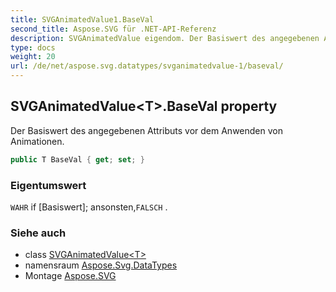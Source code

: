 ```yaml
---
title: SVGAnimatedValue1.BaseVal
second_title: Aspose.SVG für .NET-API-Referenz
description: SVGAnimatedValue eigendom. Der Basiswert des angegebenen Attributs vor dem Anwenden von Animationen.
type: docs
weight: 20
url: /de/net/aspose.svg.datatypes/svganimatedvalue-1/baseval/
---
```

## SVGAnimatedValue&lt;T&gt;.BaseVal property

Der Basiswert des angegebenen Attributs vor dem Anwenden von Animationen.

```csharp
public T BaseVal { get; set; }
```

### Eigentumswert

`WAHR` if [Basiswert]; ansonsten,`FALSCH` .

### Siehe auch

* class [SVGAnimatedValue&lt;T&gt;](../)
* namensraum [Aspose.Svg.DataTypes](../../svganimatedvalue-1/)
* Montage [Aspose.SVG](../../../)


